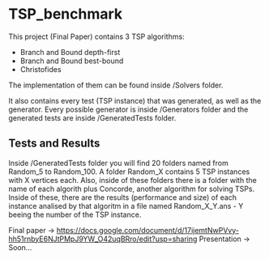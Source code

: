 # TSP_benchmark

This project (Final Paper) contains 3 TSP algorithms:
- Branch and Bound depth-first
- Branch and Bound best-bound
- Christofides

The implementation of them can be found inside /Solvers folder.

It also contains every test (TSP instance) that was generated, as well as the generator.
Every possible generator is inside /Generators folder and the generated tests are inside /GeneratedTests folder.

## Tests and Results

Inside /GeneratedTests folder you will find 20 folders named from Random_5 to Random_100. A folder Random_X contains 5 TSP instances with X vertices each.
Also, inside of these folders there is a folder with the name of each algorith plus Concorde, another algorithm for solving TSPs. Inside of these, there are the results (performance and size) of each instance analised by that algoritm in a file named Random_X_Y.ans - Y beeing the number of the TSP instance.



Final paper -> https://docs.google.com/document/d/17ijemtNwPVvy-hh51rnbyE6NJtPMpJ9YW_O42uqBRro/edit?usp=sharing
Presentation -> Soon...
